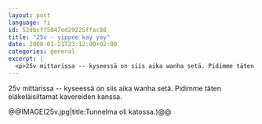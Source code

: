 ```yaml
---
layout: post
language: fi
id: 52dbcff5047ed29225ffac88
title: "25v - yippee kay yay"
date: 2008-01-21T23:12:00+02:00
categories: general
excerpt: |
  <p>25v mittarissa -- kyseessä on siis aika wanha setä. Pidimme täten eläkeläisiltamat kavereiden kanssa.</p>
---
```

<p>25v mittarissa -- kyseessä on siis aika wanha setä. Pidimme täten eläkeläisiltamat kavereiden kanssa.</p>

@@IMAGE(25v.jpg|title:Tunnelma oli katossa.)@@